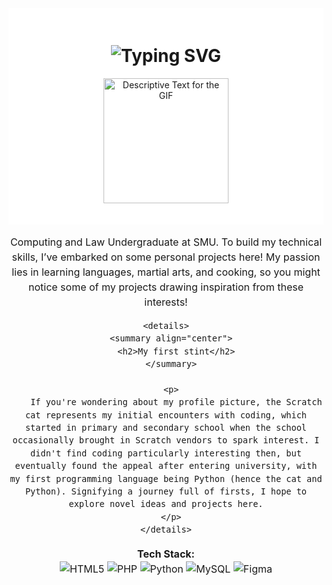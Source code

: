 <div align="center" style="background-color: #ffffff; padding: 20px;">
    <h1>
        <img 
            src="https://readme-typing-svg.herokuapp.com?font=Jetbrains+mono&size=40&duration=3000&color=000000&background=FFFFFF&center=true&vCenter=true&width=600&lines=Hello!..+I'm+Astin;This+is..;..my+Github..;Currently+trying..;..things+out..😆" 
            alt="Typing SVG" 
        />
    </h1>
    <p>
        <img src="https://media.tenor.com/55GQW08LWVsAAAAC/scratch-running.gif" alt="Descriptive Text for the GIF" width="200" />
    </p>
</div>

<!-- Intro and summary text block -->
  <div style="text-align: center; max-width: 600px; margin: auto; line-height: 1.5; font-size: 16px;">
    <p>
      Computing and Law Undergraduate at SMU.
      To build my technical skills, I’ve embarked on some personal projects here!
      My passion lies in learning languages, martial arts, and cooking,
      so you might notice some of my projects drawing inspiration from these interests!
    </p>

    <details>
      <summary align="center">
        <h2>My first stint</h2>
      </summary>

      <p>
        If you're wondering about my profile picture, the Scratch cat represents my initial encounters with coding, which started in primary and secondary school when the school occasionally brought in Scratch vendors to spark interest. I didn't find coding particularly interesting then, but eventually found the appeal after entering university, with my first programming language being Python (hence the cat and Python). Signifying a journey full of firsts, I hope to explore novel ideas and projects here.
      </p>
    </details>

**Tech Stack:**  
 <img src="https://img.shields.io/badge/html5-%23E34F26.svg?style=for-the-badge&logo=html5" alt="HTML5" />
<img src="https://img.shields.io/badge/php-%23777BB4.svg?style=for-the-badge&logo=php" alt="PHP" />
<img src="https://img.shields.io/badge/python-3670A0.svg?style=for-the-badge&logo=python" alt="Python" />
<img src="https://img.shields.io/badge/mysql-4479A1.svg?style=for-the-badge&logo=mysql" alt="MySQL" />
<img src="https://img.shields.io/badge/figma-%23F24E1F.svg?style=for-the-badge&logo=figma" alt="Figma" />

  </div>
